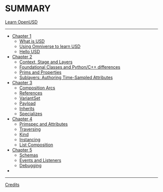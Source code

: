 # SUMMARY
[Learn OpenUSD](./usd_three_viewer/index.html)

-----------


- [Chapter 1]()
  - [What is USD](./chapter1/what_is_usd.md)
  - [Using Omniverse to learn USD](./chapter1/using_omniverse_to_learn_usd.md)
  - [Hello USD](./chapter1/hello_usd.md)
- [Chapter 2]()
  - [Context, Stage and Layers](./chapter2/context_stage_and_layers.md)
  - [Foundational Classes and Python/C++ differences](./chapter2/foundational_classes_and_py_cpp_differences.md)
  - [Prims and Properties](./chapter2/prims_and_properties.md)
  - [Sublayers: Authoring Time-Sampled Attributes](./chapter2/time_sampled_attributes_in_sublayers.md)
- [Chapter 3]()
  - [Composition Arcs](./chapter3/composition_arcs.md)
  - [References](./chapter3/references.md)
  - [VariantSet](./chapter3/variantset.md)
  - [Payload](./chapter3/payload.md)
  - [Inherits](./chapter3/inherits.md)
  - [Specializes](./chapter3/specializes.md)
- [Chapter 4]()
  - [Primspec and Attributes](./chapter4/primspecs_and_attributes.md)
  - [Traversing](./chapter4/traversing.md)
  - [Kind](./chapter4/kind.md)
  - [Instancing](./chapter4/instancing.md)
  - [List Composition](./chapter4/list_composition.md)
- [Chapter 5]()
  - [Schemas](./chapter5/schemas.md)
  - [Events and Listeners](./chapter5/events_and_listeners.md)
  - [Debugging](./chapter5/debugging.md)
- []()
-----------

[Credits](./credits.md)
